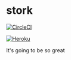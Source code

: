 # stork
[![CircleCI](https://circleci.com/gh/foobaar/stork.svg?style=svg)](https://circleci.com/gh/foobaar/stork)

[![Heroku](https://heroku-badge.herokuapp.com/?app=foobaar-stork)](https://dashboard.heroku.com/apps/foobaar-stork/)



It's going to be so great
